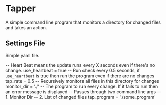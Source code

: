 # Tapper
A simple command line program that monitors a directory for changed files and takes an action.

## Settings File

Simple yaml file.

-- Heart Beat means the update runs every X seconds even if there's no change.
use_heartbeat = true
-- Run check every 0.5 seconds, if `use_heartbeat` is true then run the program even if there are no changes
tap_rate = 0.5
-- Recursively monitors all files in this directory for changes
monitor_dir = './'
-- The program to run every change. If it fails to run then an error message is displayed
-- Passes through two command line args
-- 1. Monitor Dir
-- 2. List of changed files
tap_program = './some_program'

